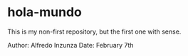 # hola-mundo
This is my non-first repository, but the first one with sense.

Author: Alfredo Inzunza
Date: February 7th

